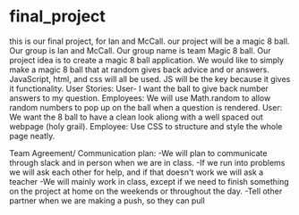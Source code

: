 # final_project
this is our final project, for Ian and McCall. our project will be a magic 8 ball. 
Our group is Ian and McCall. Our group name is team Magic 8 ball.
Our project idea is to create a magic 8 ball application. 
We would like to simply make a magic 8 ball that at random gives back advice and or answers. 
JavaScript, html, and css will all be used. JS will be the key because it gives it functionality. 
User Stories: User- I want the ball to give back number answers to my question. 
Employees: We will use Math.random to allow random numbers to pop up on the ball when a question is rendered. 
User: We want the 8 ball to have a clean look aliong with a well spaced out webpage (holy grail). 
Employee: Use CSS to structure and style the whole page neatly. 












Team Agreement/ Communication plan:
-We will plan to communicate through slack and in person when we are in class. 
-If we run into problems we will ask each other for help, and if that doesn't work we will ask a teacher
-We will mainly work in class, except if we need to finish something on the project at home on the weekends or throughout the day. 
-Tell other partner when we are making a push, so they can pull